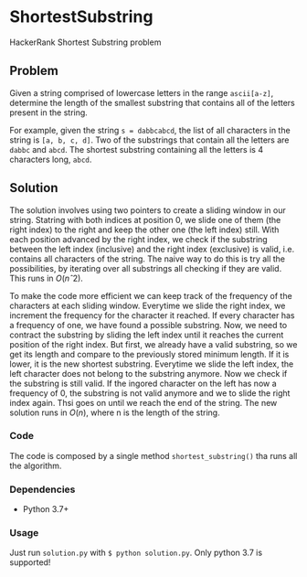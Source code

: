 # ShortestSubstring
HackerRank Shortest Substring problem

## Problem
Given a string comprised of lowercase letters in the range `ascii[a-z]`, determine the length of the smallest substring that contains all of the letters present in the string.

For example, given the string `s = dabbcabcd`, the list of all characters in the string is `[a, b, c, d]`. Two of the substrings that contain all the letters are `dabbc` and `abcd`. The shortest substring containing all the letters is 4 characters long, `abcd`.

## Solution
The solution involves using two pointers to create a sliding window in our string. Statring with both indices at position 0, we slide one of them (the right index) to the right and keep the other one (the left index) still. With each position advanced by the right index, we check if the substring between the left index (inclusive) and the right index (exclusive) is valid, i.e. contains all characters of the string. The naive way to do this is try all the possibilities, by iterating over all substrings all checking if they are valid. This runs in $O(nˆ2)$.

To make the code more efficient we can keep track of the frequency of the characters at each sliding window. Everytime we slide the right index, we increment the frequency for the character it reached. If every character has a frequency of one, we have found a possible substring. Now, we need to contract the substring by sliding the left index until it reaches the current position of the right index. But first, we already have a valid substring, so we get its length and compare to the previously stored minimum length. If it is lower, it is the new shortest substring. Everytime we slide the left index, the left character does not belong to the substring anymore. Now we check if the substring is still valid. If the ingored character on the left has now a frequency of 0, the substring is not valid anymore and we to slide the right index again. Thsi goes on until we reach the end of the string. The new solution runs in $O(n)$, where n is the length of the string.

### Code
The code is composed by a single method `shortest_substring()` tha runs all the algorithm.

### Dependencies
- Python 3.7+

### Usage
Just run `solution.py` with `$ python solution.py`. Only python 3.7 is supported!